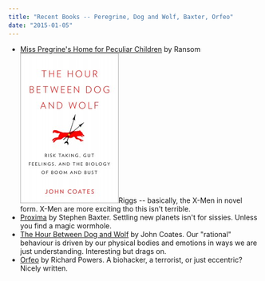 ```yaml
---
title: "Recent Books -- Peregrine, Dog and Wolf, Baxter, Orfeo"
date: "2015-01-05"
---
```


- [Miss Pregrine's Home for Peculiar Children](http://www.amazon.com/Miss-Peregrines-Home-Peculiar-Children-ebook/dp/B004FGMDOQ/) by Ransom [![HourBetweenDogandWolf_300dpi](images/HourBetweenDogandWolf_300dpi-197x300.jpg)](http://theludwigs.com/wp-content/uploads/2015/01/HourBetweenDogandWolf_300dpi.jpg)Riggs -- basically, the X-Men in novel form. X-Men are more exciting tho this isn't terrible.
- [Proxima](http://www.amazon.com/Proxima-Stephen-Baxter-ebook/dp/B00INIJJAI/) by Stephen Baxter. Settling new planets isn't for sissies. Unless you find a magic wormhole.
- [The Hour Between Dog and Wolf](http://www.amazon.com/Hour-Between-Dog-Wolf-Transforms-ebook/dp/B0074VTH0W) by John Coates. Our "rational" behaviour is driven by our physical bodies and emotions in ways we are just understanding. Interesting but drags on.
- [Orfeo](http://www.amazon.com/Orfeo-Novel-Richard-Powers-ebook/dp/B00DX5XAA6) by Richard Powers. A biohacker, a terrorist, or just eccentric? Nicely written.
